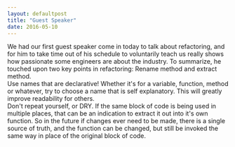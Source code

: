 ```yaml
---
layout: defaultpost
title: "Guest Speaker"
date: 2016-05-10
---
```


We had our first guest speaker come in today to talk about refactoring, and for him to take time out of his schedule to voluntarily teach us really shows how passionate some engineers are about the industry. To summarize, he touched upon two key points in refactoring: Rename method and extract method.<br />
Use names that are declarative! Whether it's for a variable, function, method or whatever, try to choose a name that is self explanatory. This will greatly improve readability for others.<br />
Don't repeat yourself, or DRY. If the same block of code is being used in multiple places, that can be an indication to extract it out into it's own function. So in the future if changes ever need to be made, there is a single source of truth, and the function can be changed, but still be invoked the same way in place of the original block of code.